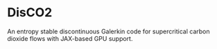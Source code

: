 # DisCO2
An entropy stable discontinuous Galerkin code for supercritical carbon dioxide flows with JAX-based GPU support.
